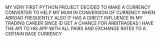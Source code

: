 MY VERY FIRST PYTHON PROJECT DECIDED TO MAKE A CURRENCY CONVERTER TO HELP MY MUM IN CONVERSION OF CURRENCY WHEN ABROAD FREQUENTLY
ALSO IT HAS A DIRECT INFLUENCE IN MY TRADING CAREER SINCE ID GET A CHANCE FOR ARBITRAGEAS I HAVE THE API TO HIS APP WITH ALL PAIRS AND EXCHANGE RATES TO A CERTAIN BASE CURRENCY
